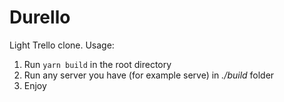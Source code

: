 # Durello
 Light Trello clone. Usage:
1. Run `yarn build` in the root directory
2. Run any server you have (for example serve) in _./build_ folder
3. Enjoy


